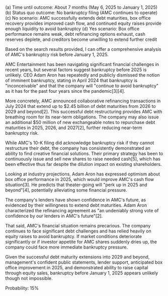 (a) Time until outcome: About 7 months (May 6, 2025 to January 1, 2025)
(b) Status quo outcome: No bankruptcy filing (AMC continues to operate)
(c) No scenario: AMC successfully extends debt maturities, box office recovery provides improved cash flow, and continued equity raises provide enough liquidity to avoid bankruptcy
(d) Yes scenario: Box office performance remains weak, debt refinancing options exhaust, cash reserves deplete, and creditors become unwilling to extend further credit

Based on the search results provided, I can offer a comprehensive analysis of AMC's bankruptcy risk before January 1, 2025.

AMC Entertainment has been navigating significant financial challenges in recent years, but several factors suggest bankruptcy before 2025 is unlikely. CEO Adam Aron has repeatedly and publicly dismissed the notion of imminent bankruptcy, stating in April 2024 that bankruptcy is "inconceivable" and that the company will "continue to avoid bankruptcy" as it has for the past four years since the pandemic[3][4].

More concretely, AMC announced collaborative refinancing transactions in July 2024 that extend up to $2.45 billion of debt maturities from 2026 to 2029 and beyond[2]. This successful debt restructuring provides AMC with breathing room for its near-term obligations. The company may also issue an additional $50 million of new exchangeable notes to repurchase debt maturities in 2025, 2026, and 2027[2], further reducing near-term bankruptcy risk.

While AMC's 10-K filing did acknowledge bankruptcy risk if they cannot restructure their debt, the company has consistently demonstrated an ability to find creative financial solutions. Their primary strategy has been to continuously issue and sell new shares to raise needed cash[5], which has been effective thus far despite the dilution impact on existing shareholders.

Looking at industry projections, Adam Aron has expressed optimism about box office performance in 2025, which would improve AMC's cash flow situation[3]. He predicts that theater-going will "perk up in 2025 and beyond"[4], potentially alleviating some financial pressure.

The company's lenders have shown confidence in AMC's future, as evidenced by their willingness to extend debt maturities. Adam Aron characterized the refinancing agreement as "an undeniably strong vote of confidence by our lenders in AMC's future"[2].

That said, AMC's financial situation remains precarious. The company continues to face significant debt challenges and has relied heavily on equity raises to avoid bankruptcy. If market conditions deteriorate significantly or if investor appetite for AMC shares suddenly dries up, the company could face more immediate bankruptcy pressure.

Given the successful debt maturity extensions into 2029 and beyond, management's confident public statements, lender support, anticipated box office improvement in 2025, and demonstrated ability to raise capital through equity sales, bankruptcy before January 1, 2025 appears unlikely though not impossible.

Probability: 15%